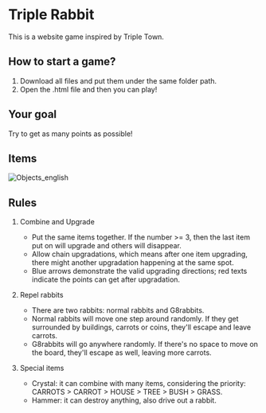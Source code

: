 # Triple Rabbit
This is a website game inspired by Triple Town.

## How to start a game?
1. Download all files and put them under the same folder path. 
2. Open the .html file and then you can play!

## Your goal
Try to get as many points as possible!

## Items
![Objects_english](https://user-images.githubusercontent.com/71300686/176180221-450d7ebe-0566-4889-9789-99e1c3678444.png)

## Rules
1. Combine and Upgrade
    - Put the same items together. If the number >= 3, then the last item put on will upgrade and others will disappear.
    - Allow chain upgradations, which means after one item upgrading, there might another upgradation happening at the same spot.
    - Blue arrows demonstrate the valid upgrading directions; red texts indicate the points can get after upgradation. 

2. Repel rabbits
    - There are two rabbits: normal rabbits and G8rabbits.
    - Normal rabbits will move one step around randomly. If they get surrounded by buildings, carrots or coins, they'll escape and leave carrots.
    - G8rabbits will go anywhere randomly. If there's no space to move on the board, they'll escape as well, leaving more carrots.
    
3. Special items
    - Crystal: it can combine with many items, considering the priority: CARROTS > CARROT > HOUSE > TREE > BUSH > GRASS.
    - Hammer: it can destroy anything, also drive out a rabbit.
